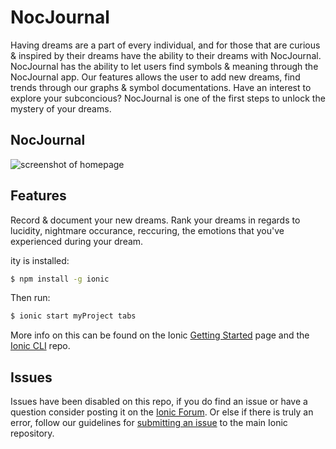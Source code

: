 NocJournal 
=====================

Having dreams are a part of every individual, and for those that are curious & inspired by their dreams have the ability to  their dreams with NocJournal. NocJournal has the ability to let users find symbols & meaning through the NocJournal app. Our features allows the user to add new dreams, find trends through our graphs & symbol documentations. Have an interest to explore your subconcious? NocJournal is one of the first steps to unlock the mystery of your dreams. 
## NocJournal 
![screenshot of homepage](https://user-images.githubusercontent.com/24262724/26952250-7c7a159c-4c59-11e7-8683-4d30be8e0b1a.png)






## Features 

Record & document your new dreams. Rank your dreams in regards to lucidity, nightmare occurance, reccuring, the emotions that you've experienced during your dream. 




ity is installed:
```bash
$ npm install -g ionic
```

Then run: 

```bash
$ ionic start myProject tabs
```

More info on this can be found on the Ionic [Getting Started](http://ionicframework.com/getting-started) page and the [Ionic CLI](https://github.com/driftyco/ionic-cli) repo.

## Issues
Issues have been disabled on this repo, if you do find an issue or have a question consider posting it on the [Ionic Forum](http://forum.ionicframework.com/).  Or else if there is truly an error, follow our guidelines for [submitting an issue](http://ionicframework.com/submit-issue/) to the main Ionic repository.
